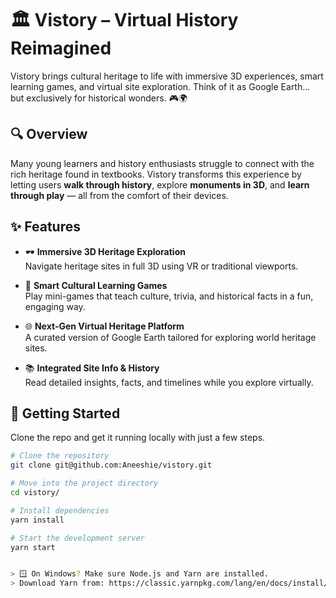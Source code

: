 # 🏛️ Vistory – Virtual History Reimagined

Vistory brings cultural heritage to life with immersive 3D experiences, smart learning games, and virtual site exploration. Think of it as Google Earth... but exclusively for historical wonders. 🎮🌍

## 🔍 Overview

Many young learners and history enthusiasts struggle to connect with the rich heritage found in textbooks. Vistory transforms this experience by letting users **walk through history**, explore **monuments in 3D**, and **learn through play** — all from the comfort of their devices.

## ✨ Features

- 🕶️ **Immersive 3D Heritage Exploration**  
  Navigate heritage sites in full 3D using VR or traditional viewports.

- 🧩 **Smart Cultural Learning Games**  
  Play mini-games that teach culture, trivia, and historical facts in a fun, engaging way.

- 🌐 **Next-Gen Virtual Heritage Platform**  
  A curated version of Google Earth tailored for exploring world heritage sites.

- 📚 **Integrated Site Info & History**  
  Read detailed insights, facts, and timelines while you explore virtually.

## 🚀 Getting Started

Clone the repo and get it running locally with just a few steps.

```bash
# Clone the repository
git clone git@github.com:Aneeshie/vistory.git

# Move into the project directory
cd vistory/

# Install dependencies
yarn install

# Start the development server
yarn start


> 🪟 On Windows? Make sure Node.js and Yarn are installed.  
> Download Yarn from: https://classic.yarnpkg.com/lang/en/docs/install/#windows-stable
